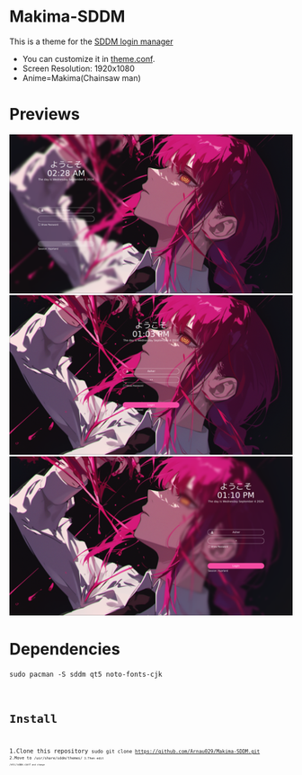 # Makima-SDDM
This is a theme for the [SDDM login manager](https://github.com/sddm/sddm)
 * You can customize it in [theme.conf](https://github.com/Arnau029/Makima-SDDM/blob/main/theme.conf).
 * Screen Resolution: 1920x1080
 * Anime=Makima(Chainsaw man)
# Previews
![Preview](https://github.com/Arnau029/Makima-SDDM/blob/main/Previews/Left.png)
![Preview](https://github.com/Arnau029/Makima-SDDM/blob/main/Previews/Center.png)
![Preview](https://github.com/Arnau029/Makima-SDDM/blob/main/Previews/Right.png)
# Dependencies
<code>sudo pacman -S sddm qt5 noto-fonts-cjk<code>
# Install
1.Clone this repository 
<code>sudo git clone https://github.com/Arnau029/Makima-SDDM.git<code>
2.Move to <code>/usr/share/sddm/themes/<code>
3.Then edit <code>/etc/sddm.conf<code> and change 
